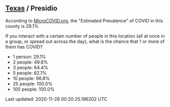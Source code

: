 
## [Texas](/united-states/texas) / Presidio

According to [MicroCOVID.org](http://microcovid.org),
the "Estimated Prevalence" of COVID in this county is 29.1%

If you interact with a certain number of people in this location
(all at once in a group, or spread out across the day), what is the chance that
1 or more of them has COVID?

- 1 person: 29.1%
- 2 people: 49.8%
- 3 people: 64.4%
- 5 people: 82.1%
- 10 people: 96.8%
- 25 people: 100.0%
- 100 people: 100.0%

Last updated: 2020-11-28 00:20:25.196202 UTC

